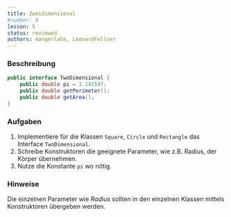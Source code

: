 ```yaml
---
title: Zweidimensional
#number: 9
lesson: 5
status: reviewed
authors: mangerlahn, LeonardFollner
---
```


### Beschreibung
```java
public interface TwoDimensional {
	public double pi = 3.14159f;
	public double getPerimeter();
	public double getArea();
}
```

### Aufgaben
1. Implementiere für die Klassen `Square`, `Circle` und `Rectangle` das Interface `TwoDimensional`.
2. Schreibe Konstruktoren die geeignete Parameter, wie z.B. Radius, der Körper übernehmen.
3. Nutze die Konstante `pi` wo nötig.

### Hinweise

Die einzelnen Parameter wie *Radius* sollten in den einzelnen Klassen mittels Konstruktoren übergeben werden.